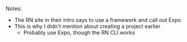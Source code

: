 
Notes:
- The RN site in their intro says to use a framework and call out Expo
- This is why I didn't mention about creating a project earlier
  - Probably use Expo, though the RN CLI works